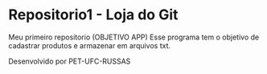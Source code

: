 # Repositorio1 - Loja do Git
 Meu primeiro repositorio
 (OBJETIVO APP) Esse programa tem o objetivo de cadastrar produtos e armazenar em arquivos txt.

 
 Desenvolvido por PET-UFC-RUSSAS